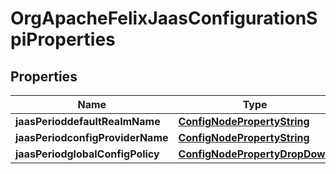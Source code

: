 
# OrgApacheFelixJaasConfigurationSpiProperties

## Properties
Name | Type | Description | Notes
------------ | ------------- | ------------- | -------------
**jaasPerioddefaultRealmName** | [**ConfigNodePropertyString**](ConfigNodePropertyString.md) |  |  [optional]
**jaasPeriodconfigProviderName** | [**ConfigNodePropertyString**](ConfigNodePropertyString.md) |  |  [optional]
**jaasPeriodglobalConfigPolicy** | [**ConfigNodePropertyDropDown**](ConfigNodePropertyDropDown.md) |  |  [optional]



